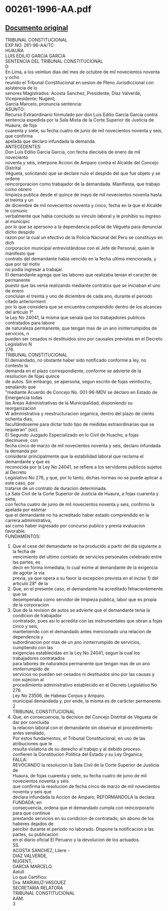 
00261-1996-AA.pdf
=================
  
[Documento original](https://tc.gob.pe/jurisprudencia/1999/00261-1996-AA.pdf)  
---  
TRIBUNAL CONSTITUCIONAL  
EXP.NO. 261-96-AA/TC  
HUAURA  
LUIS EDILIO GARCIA GARCIA  
SENTENCIA DEL TRIBUNAL CONSTITUCIONAL  
D  
En Lima, a los veintiun dias del mes de octubre de mil novecientos noventa y ocho  
reunido el Tribunal Constitucional en sesion de Pleno Jurisdiccional con asistencia de lo  
senores Magistrados: Acosta Sanchez, Presidente; Diaz Valverde, Vicepresidente; Nugent;  
Garcia Marcelo, pronuncia sentencia:  
ASUNTO:  
Recurso Extraordinario formulado por don Luis Edilio Garcia Garcia contra  
sentencia expedida por la Sala Mixta de la Corte Superior de Justicia de Huaura, de foja  
cuarenta y siete, su fecha cuatro de junio de mil novecientos noventa y seis, que confirma  
apelada que declaro infundada la demanda.  
ANTECEDENTES:  
Don Luis Edilio Garcia Garcia, con fecha dieciséis de enero de mil noveciento  
noventa y séis, interpone Accion de Amparo contra el Alcalde del Concejo Distrital  
Végueta, solicitando que se declare nulo el despido del que fue objeto y se ordene  
reincorporacion como trabajador de la demandada. Manifiesta, que trabajo como obrero  
limpieza publica desde el quince de mayo de mil novecientos noventa hasta el treinta y un  
de diciembre de mil novecientos noventa y cinco, fecha en la que el Alcalde le comunic  
verbalmente que habia concluido su vinculo laboral y le prohibio su ingreso al municipic  
por lo que se apersono a la dependencia policial de Végueta para denunciar dicho despido  
razon por la cual un efectivo de la Policia Nacional del Peru se constituyo en dich  
corporacion municipal entrevistândose con el Jefe de Personal, quien le manifesto que  
contrato del demandante habia vencido en la fecha ultima mencionada, y que por tal motiv  
no podia ingresar a trabajar.  
El demandante agrega que las labores que realizaba tenian el caracter de permanente  
puesto que las venia realizando mediante contratos que se iniciaban el uno de enero  
concluian el treinta y uno de diciembre de cada ano, durante el periodo citado anteriorment  
por lo que considera que se encuentra comprendido dentro de los alcances del articulo 1°  
la Ley No 24041, la misma que senala que los trabajadores publicos contratados para labore  
de naturaleza permanente, que tengan mas de un ano ininterrumpidos de servicios, n  
pueden ser cesados ni destituidos sino por causales previstas en el Decreto Legislativo N  
276.  
TRIBUNAL CONSTITUCIONAL  
El demandado, no obstante haber sido notificado conforme a ley, no contesto la  
demanda en el plazo correspondiente, conforme se advierte de la resolucion de fojas quince  
de autos. Sin embargo, se apersona, segun escrito de fojas veintiocho, senalando que  
"mediante Acuerdo de Concejo No. 001-96-MDV se declaro en Estado de Emergencia todas  
las Areas Administrativas de la Municipalidad, disponiendo su reorganizacion  
W administrativa y reestructuracion organica, dentro del plazo de ciento ochenta dias,  
facultândoseme para dictar todo tipo de medidas extraordinarias que se requieran" (sic).  
El Segundo Juzgado Especializado en lo Civil de Huacho, a fojas diecinueve, con  
fecha cinco de marzo de mil novecientos noventa y seis, declaro infundada la demanda por  
considerar principalmente que la estabilidad laboral que reclama el demandante y que es  
reconocida por la Ley No 24041, se refiere a los servidores publicos sujetos al Decreto  
Legislativo No 276, y que, por lo tanto, dichas normas no se puede aplicar a este caso, por  
tratarse de un contrato de duracion determinada.  
La Sala Civil de la Corte Superior de Justicia de Huaura, a fojas cuarenta y siete,  
con fecha cuatro de junio de mil novecientos noventa y seis, confirmo la apelada por estimar  
que el demandante no ha acreditado haber estado comprendido en la carrera administrativa,  
asi como haber ingresado por concurso publico y previa evaluacion favorable.  
FUNDAMENTOS:  
1. Que el cese del demandante se ha producido a partir del dia siguiente a la fecha de  
vencimiento del ultimo contrato de servicios personales celebrado entre las partes, es  
decir en forma inmediata, lo cual exime al demandante de la exigencia de agotar la via  
previa, ya que opera a su favor la excepcion prevista en el inciso 1) del articulo 28° de la  
2. Que, en el presente caso, el demandante ha acreditado fehacientemente que se  
desempenaba como servidor de limpieza publica, labor que es propia de la corporacion  
3. Que de la revision de autos se advierte que el demandante tenia la condicion de trabajador  
contratado, pues asi lo acredita con las instrumentales que obran a fojas cinco y seis,  
manteniendo con el demandado antes mencionado una relacion de dependencia y  
subordinacion por mas de un ano ininterrumpido de servicios, cumpliendo con las  
exigencias establecidas en la Ley No 24041, segun la cual los trabajadores contratados  
para labores de naturaleza permanente que tengan mas de un ano ininterrumpido de  
servicios no pueden ser cesados ni destituidos sino por las causas y con sujecion al  
procedimiento administrativo establecido en el Decreto Legislativo No 276.  
Ley No 23506, de Habeas Corpus y Amparo.  
municipal demandada y, por ende, la misma es de carâcter permanente.  
2  
TRIBUNAL CONSTITUCIONAL  
4. Que, en consecuencia, la decision del Concejo Distrital de Végueta de dar por concluida  
la relacion laboral con el demandante sin observar el procedimiento antes senalado,  
Por estos fundamentos, el Tribunal Constitucional, en uso de las atribuciones que le  
resulta violatoria de su derecho al trabajo y al debido proceso.  
confieren la Constitucion Politica del Estado y su Ley Organica;  
FALLA:  
REVOCANDO la resolucion la Sala Civil de la Corte Superior de Justicia de  
Huaura, de fojas cuarenta y siete, su fecha cuatro de junio de mil novecientos noventa y séis  
que confirma la resolucion de fecha cinco de marzo de mil novecientos noventa y seis que  
declara infundada la Accion de Amparo; REFORMANDOLA la declara FUNDADA; en  
consecuencia, ordena que el demandado cumpla con reincorporarlo para que continue  
prestando servicios en su condicion de contratado, sin abono de los haberes dejados de  
percibir durante el periodo no laborado. Dispone la notificacion a las partes, su publicacion  
en el diario oficial El Peruano y la devolucion de los actuados.  
SS.  
ACOSTA SANCHEZ, Lilere -  
DIAZ VALVERDE,  
NUGENT,  
GARCIA MARCELO.  
Aelull  
Lo que Certifico:  
Dra. MARIAtUZ-VASOUEZ  
SECRETARIA RELATORA  
TRIBUNAL CONSTITUCIONAL  
AAM.  
3